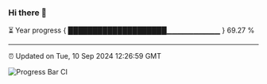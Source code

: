 ### Hi there 👋

⏳ Year progress { ████████████████████▁▁▁▁▁▁▁▁▁▁ } 69.27 %

---

⏰ Updated on Tue, 10 Sep 2024 12:26:59 GMT

![Progress Bar CI](https://github.com/liununu/liununu/workflows/Progress%20Bar%20CI/badge.svg)
